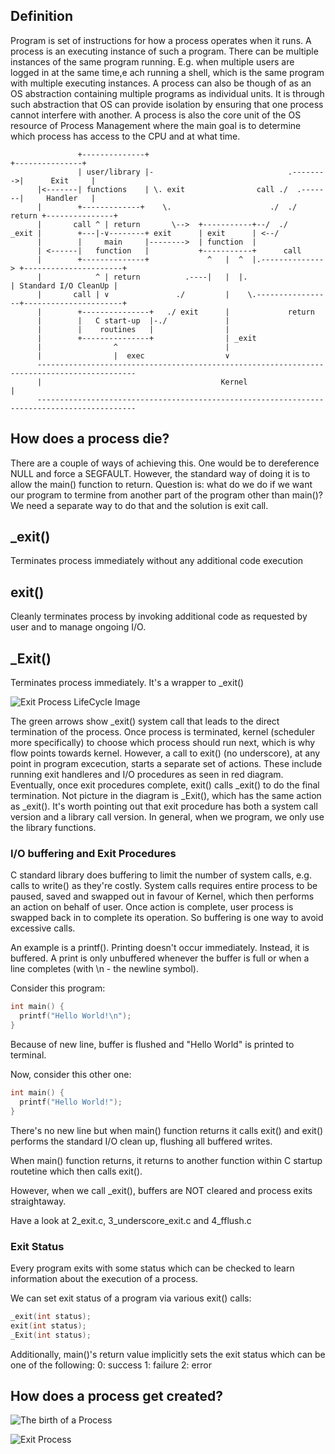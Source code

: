 ## Definition

Program is set of instructions for how a process operates when it runs.
A process is an executing instance of such a program.
There can be multiple instances of the same program running.
E.g. when multiple users are logged in at the same time,e ach running a shell, which is the same program with multiple executing instances.
A process can also be though of as an OS abstraction containing multiple programs as individual units.
It is through such abstraction that OS can provide isolation by ensuring that one process cannot interfere with another.
A process is also the core unit of the OS resource of Process Management where the main goal is to determine which process has access to the CPU and at what time.

                   +--------------+                                         +---------------+
                   | user/library |-                              .-------->|      Exit     |
          |<-------| functions    | \. exit                call ./  .-------|     Handler   |
          |        +-------------+    \.                      ./  ./ return +---------------+
          |       call ^ | return       \-->  +-----------+--/  ./
    _exit |        +---|-∨--------+ exit      | exit      | <--/
          |        |     main     |-------->  | function  |
          | <------|   function   |           +-----------+      call
          |        +--------------+             ^   |  ^  |.--------------> +----------------------+
          |            ^ | return          .----|   |  |.                   | Standard I/O CleanUp |
          |       call | ∨               ./         |    \.-----------------+----------------------+
          |        +---------------+   ./ exit      |             return
          |        |   C start-up  |-./             |
          |        |    routines   |                |
          |        +---------------+                | _exit
          |                ^                        |
          |                |  exec                  ∨
          --------------------------------------------------------------------------------------------
          |                                        Kernel                                            |
          --------------------------------------------------------------------------------------------
## How does a process die?

There are a couple of ways of achieving this. One would be to dereference NULL and force a SEGFAULT.
However, the standard way of doing it is to allow the main() function to return.
Question is: what do we do if we want our program to termine from another part of the program other than main()?
We need a separate way  to do that and the solution is exit call.

\_exit()
------

Terminates process immediately without any additional code execution

exit()
------

Cleanly terminates process by invoking additional code as requested by user and to manage ongoing I/O.

\_Exit()
------

Terminates process immediately. It's a wrapper to _exit()

![Exit Process LifeCycle Image](https://www.usna.edu/Users/cs/aviv/classes/ic221/s16/lec/13/img/process_lifecycle_exit.png)

The green arrows show _exit() system call that leads to the  direct termination of the process.
Once process is terminated, kernel (scheduler more specifically) to choose which process should run next, which is why flow points towards kernel.
However, a call to exit() (no underscore), at  any point in program excecution, starts a separate set of actions.
These include running exit handleres and I/O procedures as seen in red diagram.
Eventually, once exit procedures complete, exit() calls _exit() to do the final termination.
Not picture in the diagram is _Exit(),  which has the same action as _exit().
It's worth pointing out that exit procedure has both a system call version and a library call version.
In general, when we program, we only use the library functions.

### I/O buffering and Exit Procedures

C standard library does buffering to limit the number of system calls, e.g. calls to write() as they're costly.
System calls requires entire process to be paused, saved and swapped out in favour of Kernel, which then performs an action on behalf of user.
Once action is complete, user process is swapped back in to complete its operation.
So buffering is one way to avoid excessive calls.

An example is a printf(). Printing doesn't occur immediately. Instead, it is buffered.
A print is only unbuffered whenever the buffer is full or when a line completes (with \n - the newline symbol).

Consider this program:

```c
int main() {
  printf("Hello World!\n");
}
```
Because of new line, buffer is flushed and "Hello World" is printed to terminal.

Now, consider this other one:

```c
int main() {
  printf("Hello World!");
}
```

There's no new line but when main() function returns it calls exit() and exit() performs the standard I/O clean up, flushing all buffered writes.

When main() function returns, it returns to another function within C startup routetine which then calls exit().

However, when we call _exit(), buffers are NOT cleared and process exits straightaway.

Have a look at 2_exit.c, 3_underscore_exit.c and 4_fflush.c

### Exit Status

Every program exits with some status which can be checked to learn information about the execution of a process.

We can set exit status of a program via various exit() calls:

```c
_exit(int status);
exit(int status);
_Exit(int status);
```
Additionally, main()'s return value implicitly sets the exit status which can be one of the following:
0: success
1: failure
2: error

## How does a process get created?

![The birth of a Process](https://www.usna.edu/Users/cs/aviv/classes/ic221/s16/lec/13/img/process_lifecycle_exit_exec.png)



![Exit Process ](https://www.usna.edu/Users/cs/aviv/classes/ic221/s16/lec/13/img/process_lifecycle_exit_exec.png)

